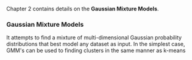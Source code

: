 Chapter 2 contains details on the **Gaussian Mixture Models**. 

### Gaussian Mixture Models
It attempts to find a mixture of multi-dimensional Gaussian probability distributions that best model any dataset as input. In the simplest case, GMM's can be used to finding clusters in the same manner as k-means
